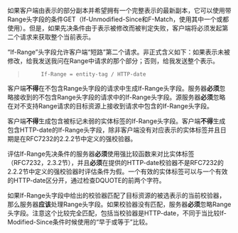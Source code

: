 如果客户端由表示的部分副本并希望拥有一个完整表示的最新副本，它可以使用带Range头字段的条件GET（If-Unmodified-Since和F-Match，使用其中一个或都使用）。但是，如果先决条件由于表示被修改而被判定失败，客户端将必须发起第二个请求来获取整个当前表示。

“If-Range”头字段允许客户端“短路”第二个请求。非正式含义如下：如果表示未被修改，给我发送我问在Range中请求的那个部分；否则，给我发送整个表示。

> ```
>      If-Range = entity-tag / HTTP-date
> ```

客户端**不得**在不包含Range头字段的请求中生成If-Range头字段。服务器**必须**忽略接收到的不包含Range头字段的请求中的If-Range头字段。源服务器**必须**忽略在对不支持Range请求的目标资源上接收到请求中包含的If-Range头字段。

客户端**不得**生成包含被标记未弱的实体标签的If-Range头字段。客户端**不得**生成包含HTTP-date的If-Range头字段，除非客户端没有对应表示的实体标签并且日期是在RFC7232的2.2.2节中定义的强校验器。

评估If-Range先决条件的服务器**必须**使用强比较函数来对比实体标签（RFC7232，2.3.2节），并且**必须**在提供的HTTP-date校验器不是RFC7232的2.2.2节中定义的强校验器时评估条件为假。一个有效的实体标签可以与一个有效的HTTP-date区分开，通过检查DQUOTE的前两个字符。

如果If-Range头字段中给出的校验器匹配了目标资源的被选表示的当前校验器，那么服务器**应该**处理Range头字段。如果校验器没有匹配，服务器**必须**忽略Range头字段。注意这个比较完全匹配，包括当校验器是HTTP-date，不同于当比较If-Modified-Since条件时候使用的“早于或等于”比较。
